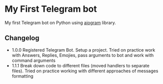 # My First Telegram bot

My first Telegram bot on Python using [aiogram](https://pypi.org/project/aiogram/) library.

## Changelog

- 1.0.0 Registered Telegram Bot. Setup a project. Tried on practice work with Answers, Replies, Emojies, pass arguments to bot and work with command arguments
- 1.1.1 Break down code to different files (moved handlers to separate files). Tried on practice working with different approaches of messages formatting
